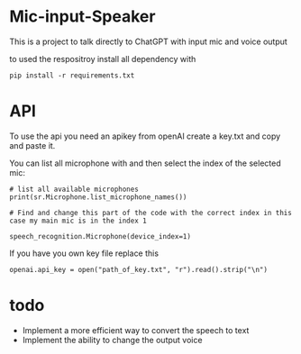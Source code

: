 # Mic-input-Speaker

This is a project to talk directly to ChatGPT with input mic and voice output 

to used the respositroy install all dependency with 

```pip install -r requirements.txt```


# API 
To use the api you need an apikey from openAI create a key.txt and copy and paste it. 

You can list all microphone with and then select the index of the selected mic: 

```
# list all available microphones
print(sr.Microphone.list_microphone_names())  

# Find and change this part of the code with the correct index in this case my main mic is in the index 1

speech_recognition.Microphone(device_index=1)

```

If you have you own key file replace this 

```
openai.api_key = open("path_of_key.txt", "r").read().strip("\n")

```

# todo
* Implement a more efficient way to convert the speech to text
* Implement the ability to change the output voice

